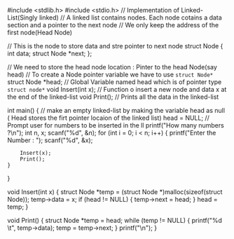 #include <stdlib.h>
#include <stdio.h>
// Implementation of Linked-List(Singly linked)
// A linked list contains nodes. Each node cotains a data section and a pointer to the next node
// We only keep the address of the first node(Head Node)

// This is the node to store data and stre pointer to next node
struct Node
{
    int data;
    struct Node *next;
};

// We need to store the head node location : Pinter to the head Node(say head)
// To create a Node pointer variable we have to use `struct Node*`
struct Node *head;  // Global Variable named head which is of pointer type `struct node*`
void Insert(int x); // Function o insert a new node and data x at the end of the linked-list
void Print();       // Prints all the data in the linked-list

int main()
{
    // make an empty linked-list by making the variable head as null ( Head stores the firt pointer locaion of the linked list)
    head = NULL;
    // Prompt user for numbers to be inserted in the ll
    printf("How many numbers ?\n");
    int n, x;
    scanf("%d", &n);
    for (int i = 0; i < n; i++)
    {
        printf("Enter the Number : ");
        scanf("%d", &x);

        Insert(x);
        Print();
    }
}

void Insert(int x)
{
    struct Node *temp = (struct Node *)malloc(sizeof(struct Node));
    temp->data = x;
    if (head != NULL)
    {
        temp->next = head;
    }
    head = temp;
}

void Print()
{
    struct Node *temp = head;
    while (temp != NULL)
    {
        printf("%d \t", temp->data);
        temp = temp->next;
    }
    printf("\n");
}
